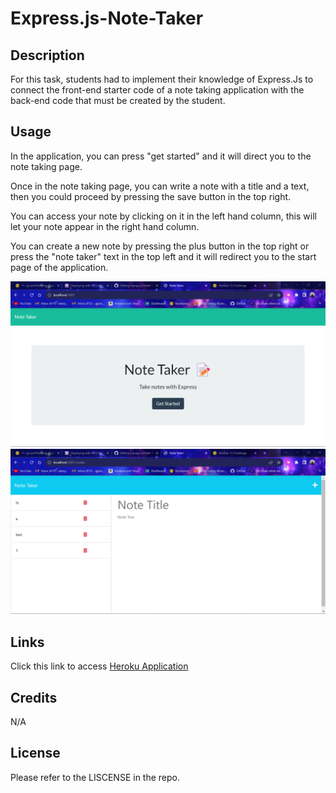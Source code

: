 # Express.js-Note-Taker

## Description

For this task, students had to implement their knowledge of Express.Js to connect the front-end starter code of a note taking application with the back-end code that must be created by the student. 

## Usage

In the application, you can press "get started" and it will direct you to the note taking page. 

Once in the note taking page, you can write a note with a title and a text, then you could proceed by pressing the save button in the top right.

You can access your note by clicking on it in the left hand column, this will let your note appear in the right hand column. 

You can create a new note by pressing the plus button in the top right or press the "note taker" text in the top left and it will redirect you to the start page of the application. 

![alt text](https://github.com/ajjeroni/Express.js-Note-Taker/blob/c7ce30d8fd402f3d0b30c92de23649088278e91e/Screenshot%202023-07-30%20210442.png)
![alt text](https://github.com/ajjeroni/Express.js-Note-Taker/blob/c7ce30d8fd402f3d0b30c92de23649088278e91e/Screenshot%202023-07-30%20210458.png)

## Links

Click this link to access [Heroku Application](https://adans-express-note-taker-c632eb5cb3e4.herokuapp.com/)

## Credits

N/A

## License 

Please refer to the LISCENSE in the repo.
